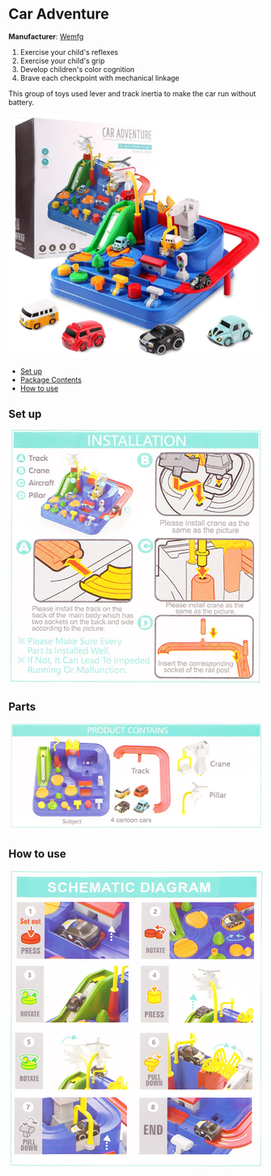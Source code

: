 # Car Adventure

**Manufacturer**: [Wemfg](https://www.amazon.com/s?k=Wemfg&ref=bl_dp_s_web_20794160011)

1. Exercise your child's reflexes
1. Exercise your child's grip
1. Develop children's color cognition
1. Brave each checkpoint with mechanical linkage

This group of toys used lever and track inertia to make the car run without battery.

![Wemfg Car Adventure](images/wemfg/car_adventure/product.png)

* [Set up](#Set-up)
* [Package Contents](#Package-contents)
* [How to use](#How-to-use)

## Set up

![Wemfg Car Adventure installation](images/wemfg/car_adventure/installation.png)

## Parts

![Wemfg Car Adventure package contents](images/wemfg/car_adventure/parts.png)

## How to use

![Wemfg Car Adventure how to use](images/wemfg/car_adventure/use.png)
